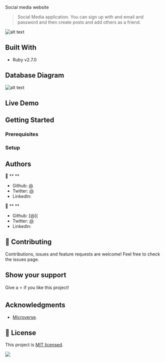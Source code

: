  Social media website

> Social Media application. You can sign up with and email and password and then create posts and add others as a friend.

![alt text](https://imgur.com/tUnqH94.jpg "Preview Img")

## Built With

- Ruby v2.7.0

## Database Diagram
![alt text](https://imgur.com/CMAGx10.jpg "Preview Img")


## Live Demo



## Getting Started



### Prerequisites



### Setup



## Authors

👤 ** **

- Github: [@]()
- Twitter: [@]()
- LinkedIn: []()

👤 ** **

- Github: [@](
- Twitter: [@]()
- Linkedin: []()

## 🤝 Contributing

Contributions, issues and feature requests are welcome!
Feel free to check the issues page.

## Show your support

Give a ⭐️ if you like this project!

## Acknowledgments

- [Microverse](https://www.microverse.org/).


## 📝 License

This project is [MIT licensed](LICENSE).

![](https://img.shields.io/badge/Microverse-blueviolet)
